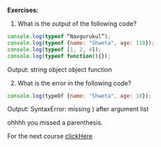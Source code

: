 
**Exercises:**

1. What is the output of the following code?
```javascript
console.log(typeof “Navgurukul”); 
console.log(typeof {name: "Shweta", age: 118});
console.log(typeof [1, 2, 4]); 
console.log(typeof function(){});
```
Output:
    string
    object
    object
    function

2. What is the error in the following code?
```javascript
console.log(typeOf {name: "Shweta", age: 18});
```
Output: SyntaxError: missing ) after argument list

ohhhh you missed a parenthesis.

For the next course [clickHere](https://www.merakilearn.org/course/130/exercise/3261)
